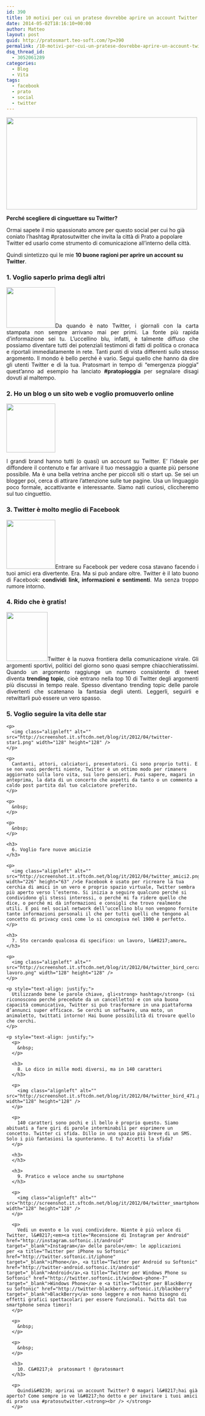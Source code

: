 ```yaml
---
id: 390
title: 10 motivi per cui un pratese dovrebbe aprire un account Twitter
date: 2014-05-02T18:16:10+00:00
author: Matteo
layout: post
guid: http://pratosmart.teo-soft.com/?p=390
permalink: /10-motivi-per-cui-un-pratese-dovrebbe-aprire-un-account-twitter/
dsq_thread_id:
  - 3052061289
categories:
  - Blog
  - Vita
tags:
  - facebook
  - prato
  - social
  - twitter
---
```

<img class="aligncenter" alt="" src="http://screenshot.it.sftcdn.net/blog/it/2012/04/Twitter-Journaux011.png" width="500" height="241" />

**Perché scegliere di cinguettare su Twitter?**

Ormai sapete il mio spassionato amore per questo social per cui ho già coniato l&#8217;hashtag #pratosutwitter che invita la città di Prato a popolare Twitter ed usarlo come strumento di comunicazione all&#8217;interno della città.

Quindi sintetizzo qui le mie **10 buone ragioni per aprire un account su Twitter**.

### 1. Voglio saperlo prima degli altri

<p style="text-align: justify;">
  <img class="alignleft" alt="" src="http://screenshot.it.sftcdn.net/blog/it/2012/04/Voglio-saperlo-prima-degli-altri.png" width="128" height="106" />Da quando è nato Twitter, i giornali con la carta stampata non sempre arrivano mai per primi. La fonte più rapida d’informazione sei tu. L’uccellino blu, infatti, è talmente diffuso che possiamo diventare tutti dei potenziali testimoni di fatti di politica o cronaca e riportali immediatamente in rete. Tanti punti di vista differenti sullo stesso argomento. Il mondo è bello perché è vario. Segui quello che hanno da dire gli utenti Twitter e dì la tua. Pratosmart in tempo di &#8220;emergenza pioggia&#8221; quest&#8217;anno ad esempio ha lanciato <strong>#pratopioggia</strong> per segnalare disagi dovuti al maltempo.
</p>

<h3 style="text-align: justify;">
  2. Ho un blog o un sito web e voglio promuoverlo online
</h3>

<img class="alignleft" alt="" src="http://screenshot.it.sftcdn.net/blog/it/2012/04/twitter_blog1.png" width="128" height="128" />

<p style="text-align: justify;">
  I grandi brand hanno tutti (o quasi) un account su Twitter. E’ l’ideale per diffondere il contenuto e far arrivare il tuo messaggio a quante più persone possibile. Ma è una bella vetrina anche per piccoli siti o start up. Se sei un blogger poi, cerca di attirare l’attenzione sulle tue pagine. Usa un linguaggio poco formale, accattivante e interessante. Siamo nati curiosi, cliccheremo sul tuo cinguettio.
</p>

<p style="text-align: justify;">
  <h3>
    3. Twitter è molto meglio di Facebook
  </h3>
  
  <p style="text-align: justify;">
    <img class="alignleft" alt="" src="http://screenshot.it.sftcdn.net/blog/it/2012/04/twitter37.png" width="128" height="128" />Entrare su Facebook per vedere cosa stavano facendo i tuoi amici era divertente. Era. Ma si può andare oltre. Twitter è il lato buono di Facebook: <strong>condividi link, informazioni e sentimenti</strong>. Ma senza troppo rumore intorno.
  </p>
  
  <h3 style="text-align: justify;">
  </h3>
  
  <h3 style="text-align: justify;">
  </h3>
  
  <h3 style="text-align: justify;">
    4. Rido che è gratis!
  </h3>
  
  <p style="text-align: justify;">
    <img class="alignleft" alt="" src="http://screenshot.it.sftcdn.net/blog/it/2012/04/single_bird.png" width="108" height="128" />Twitter è la nuova frontiera della comunicazione virale. Gli argomenti sportivi, politici del giorno sono quasi sempre chiacchieratissimi. Quando un argomento raggiunge un numero consistente di tweet diventa <strong>trending topic</strong>, cioè entrano nella top 10 di Twitter degli argomenti più discussi in tempo reale. Spesso diventano trending topic delle parole divertenti che scatenano la fantasia degli utenti. Leggerli, seguirli e retwittarli può essere un vero spasso.
  </p>
  
  <p style="text-align: justify;">
    <h3>
      5. Voglio seguire la vita delle star
    </h3>
    
    <p>
      <img class="alignleft" alt="" src="http://screenshot.it.sftcdn.net/blog/it/2012/04/twitter-star1.png" width="128" height="128" />
    </p>
    
    <p>
      Cantanti, attori, calciatori, presentatori. Ci sono proprio tutti. E se non vuoi perderti niente, Twitter è un ottimo modo per rimanere aggiornato sulla loro vita, sui loro pensieri. Puoi sapere, magari in anteprima, la data di un concerto che aspetti da tanto o un commento a caldo post partita dal tuo calciatore preferito.
    </p>
    
    <p>
      &nbsp;
    </p>
    
    <p>
      &nbsp;
    </p>
    
    <h3>
      6. Voglio fare nuove amicizie
    </h3>
    
    <p>
      <img class="alignleft" alt="" src="http://screenshot.it.sftcdn.net/blog/it/2012/04/twitter_amici2.png" width="226" height="63" />Se Facebook è usato per ricreare la tua cerchia di amici in un vero e proprio spazio virtuale, Twitter sembra più aperto verso l’esterno. Si inizia a seguire qualcuno perché si condividono gli stessi interessi, o perché mi fa ridere quello che dice, o perché mi dà informazioni e consigli che trovo realmente utili. E poi nel social network dell’uccellino blu non vengono fornite tante informazioni personali il che per tutti quelli che tengono al concetto di privacy così come lo si concepiva nel 1900 è perfetto.
    </p>
    
    <h3>
      7. Sto cercando qualcosa di specifico: un lavoro, l&#8217;amore…
    </h3>
    
    <p>
      <img class="alignleft" alt="" src="http://screenshot.it.sftcdn.net/blog/it/2012/04/twitter_bird_cerca-lavoro.png" width="128" height="128" />
    </p>
    
    <p style="text-align: justify;">
      Utilizzando bene le parole chiave, gli<strong> hashtag</strong> (si riconoscono perché precedute da un cancelletto) e con una buona capacità comunicativa, Twitter si può trasformare in una piattaforma d’annunci super efficace. Se cerchi un software, una moto, un animaletto, twittati intorno! Hai buone possibilità di trovare quello che cerchi.
    </p>
    
    <p style="text-align: justify;">
      <p>
        &nbsp;
      </p>
      
      <h3>
        8. Lo dico in mille modi diversi, ma in 140 caratteri
      </h3>
      
      <p>
        <img class="alignleft" alt="" src="http://screenshot.it.sftcdn.net/blog/it/2012/04/twitter_bird_471.png" width="128" height="128" />
      </p>
      
      <p>
        140 caratteri sono pochi e il bello è proprio questo. Siamo abituati a fare giri di parole interminabili per esprimere un concetto. Twitter ci sfida. Dillo in uno spazio più breve di un SMS. Solo i più fantasiosi la spunteranno. E tu? Accetti la sfida?
      </p>
      
      <h3>
      </h3>
      
      <h3>
        9. Pratico e veloce anche su smartphone
      </h3>
      
      <p>
        <img class="alignleft" alt="" src="http://screenshot.it.sftcdn.net/blog/it/2012/04/twitter_smartphone021.png" width="128" height="128" />
      </p>
      
      <p>
        Vedi un evento e lo vuoi condividere. Niente è più veloce di Twitter, l&#8217;<em><a title="Recensione di Instagram per Android" href="http://instagram.softonic.it/android" target="_blank">Instagram</a> delle parole</em>: le applicazioni per <a title="Twitter per iPhone su Softonic" href="http://twitter.softonic.it/iphone" target="_blank">iPhone</a>, <a title="Twitter per Android su Softonic" href="http://twitter-android.softonic.it/android" target="_blank">Android</a>,<a title="Twitter per Windows Phone su Softonic" href="http://twitter.softonic.it/windows-phone-7" target="_blank">Windows Phone</a> e <a title="Twitter per BlackBerry su Softonic" href="http://twitter-blackberry.softonic.it/blackberry" target="_blank">BlackBerry</a> sono leggere e non hanno bisogno di effetti grafici spettacolari per essere funzionali. Twitta dal tuo smartphone senza timori!
      </p>
      
      <p>
        &nbsp;
      </p>
      
      <p>
        &nbsp;
      </p>
      
      <h3>
        10. C&#8217;è  pratosmart ! @pratosmart
      </h3>
      
      <p>
        Quindi&#8230; aprirai un account Twitter? O magari l&#8217;hai già aperto? Come sempre io ve l&#8217;ho detto e per invitare i tuoi amici di prato usa #pratosutwitter.<strong><br /> </strong>
      </p>